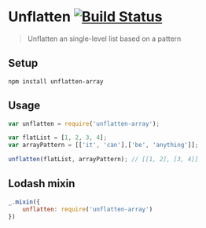 Unflatten [![Build Status](https://drone.io/github.com/fgribreau/unflatten-array/status.png)](https://drone.io/github.com/fgribreau/unflatten-array/latest)
=========

> Unflatten an single-level list based on a pattern

## Setup

```
npm install unflatten-array
```

## Usage

```javascript
var unflatten = require('unflatten-array');

var flatList = [1, 2, 3, 4];
var arrayPattern = [['it', 'can'],['be', 'anything']];

unflatten(flatList, arrayPattern); // [[1, 2], [3, 4]]
```


## Lodash mixin

```javascript
_.mixin({
    unflatten: require('unflatten-array')
})
```
